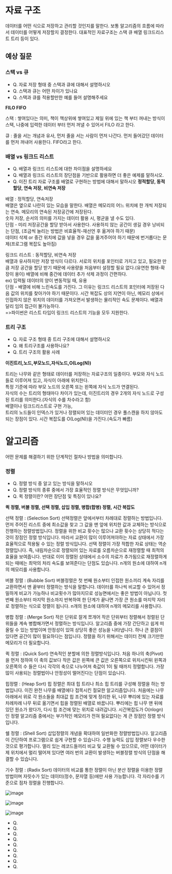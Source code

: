# 자료 구조

데이터를 어떤 식으로 저장하고 관리할 것인지를 말한다. 보통 알고리즘의 흐름에 따라서 데이터를 어떻게 저장할지 결정한다. 대표적인 자료구조는 스택 큐 배열 링크드리스트 트리 등이 있다.

## 예상 질문

### 스택 vs 큐

* Q. 자료 저장 형태 중 스택과 큐에 대해서 설명하시오
* Q. 스택과 큐는 어떤 차이가 있나요
* Q. 스택과 큐를 적용할만한 예를 들어 설명해주세요

**FILO FIFO**

스택 : 
쌓여있다는 의미, 책이 책상위에 쌓여있고 제일 위에 있는 책 부터 꺼내는 방식이 스택, 
나중에 입력한 데이터 부터 먼저 꺼낼 수 있어서 FILO 라고 한다.

큐 : 
줄을 서는 개념과 유사, 먼저 줄을 서는 사람이 먼저 나간다. 먼저 들어갔던 데이터를 먼저 꺼내어 사용한다.
FIFO라고 한다.

### 배열 vs 링크드 리스트

* Q. 배열과 링크드 리스트에 대한 차이점을 설명하세요
* Q. 배열과 링크드 리스트의 장단점을 기반으로 활용하면 더 좋은 예제를 말하시오.
* Q. 이진 트리 자료 구조를 배열로 구현하는 방법에 대해서 말하시오
**정적할당, 동적할당, 연속 저장, 비연속 저장**

배열 : 정적할당, 연속저장<br>
배열은 옆으로 나란히 있는 모습을 말한다. 배열은 메모리의 어느 위치에 한 개씩 저장되는 연속. 메모리의 연속된 저장공간에 저장된다. <br>
숫자 저장, 순서의 의미를 가지는 데이터 활용 시, 평균을 낼 수도 있다.<br>
단점 - 미리 저장공간을 할당 받아서 사용한다. 사용하지 않는 공간이 생길 경우 낭비되는 단점, (조금씩 늘리는 방법은 비효율적-재선언 후 옮겨야 하기 때문)<br>
데이터 삭제 or 중간 위치에 값을 넣을 경우 값을 옮겨주어야 하기 때문에 번거롭다는 문제(프로그램 복잡도 높아짐)<br>
 
링크드 리스트 : 동적할당, 비연속 저장<br>
배열과 유사하지만 저장 방식이 다르다. 서로의 위치를 포인터로 가지고 있고, 필요한 만큼 저장 공간을 할당 받기 때문에 사용량을 처음부터 설정할 필요 없다.(유연한 형태-확장이 용이) 배열에 비해 중간에 데이터 추가 삭제 과정이 간편하다. <br>
ex) 입력될 데이터의 양이 변동적일 때, 유용<br>
단점 - 배열에 비해 느린속도를 가진다. 그 이유는 링크드 리스트의 포인터에 저장된 다음 값의 위치를 찾아가야 하기 때문이다. 시간 복잡도 상의 지연이 아닌, 메모리 상에서 인접하지 않은 위치의 데이터를 가져오면서 발생하는 물리적인 속도 문제이다.  배열과 달리 임의 접근이 불가능하다.
<br>
=>파이썬은 리스트 타입이 링크드 리스트의 기능을 모두 지원한다.<br>

### 트리 구조

* Q. 자료 구조 형태 중 트리 구조에 대해서 설명하시오
* Q. 왜 트리구조를 사용하나요?
* Q. 트리 구조의 활용 사례

**이진트리,노드,부모노드,자식노드,O(Log(N))**

트리는 나무와 같은 형태로 데이터를 저장하는 자료구조의 일종이다. 부모와 자식 노드들로 이루어져 있고, 자식이 아래에 위치한다.<br>
특정 기준에 따라 부모 노드의 오른쪽 또는 왼쪽에 자식 노드가 연결된다.<br>
자식의 수는 트리의 형태마다 차이가 있는데, 이진트리의 경우 2개의 자식 노드로 구성된 트리를 의미한다.(자식의 수를 차수라고 함)<br>
배열이나 링크드리스트로 구현 가능, <br>
트리의 노드들이 인덱스가 있거나 정렬되어 있는 데이터인 경우 풀스캔을 하지 않아도 되는 장점이 있다. 시간 복잡도를 O(Log(N))을 가진다.(속도가 빠름)


# 알고리즘
어떤 문제를 해결하기 위한 단계적인 절차나 방법을 의미합니다.

### 정렬

* Q. 정렬 방식 중 알고 있는 방식을 말하시오 
* Q. 정렬 방식의 종류 중에서 가장 효율적인 정렬 방식은 무엇입니까?
* Q. 퀵 정렬이란? 어떤 장단점 및 특징이 있나요?

**퀵 정렬, 버블 정렬, 선택 정렬, 삽입 정렬, 병합(합병) 정렬, 시간 복잡도**

선택 정렬 : (Selection Sort)
선택정렬은 앞에서부터 차례대로 정렬하는 방법입니다. 먼저 주어진 리스트 중에 최소값을 찾고 그 값을 맨 앞에 위치한 값과 교체하는 방식으로 진행하는 정렬방법입니다.
정렬을 위한 비교 횟수는 많으나 교환 횟수는 상당히 적다는 것이 장점인 정렬 방식입니다. 따라서 교환이 많이 이루어져야하는 자료 상태에서 가장 효율적으로 적용될 수 있는 정렬 방식입니다. 선택 정렬이 가장 적합한 자료 상태는 역순 정렬입니다. 즉, 내림차순으로 정렬되어 있는 자료를 오름차순으로 재정렬할 때 최적의 효율을 보여줍니다. 반대로 이미 정렬된 상태에서 소수의 자료가 추가됨으로 재정렬하게 되는 때에는 최악의 처리 속도를 보여준다는 단점도 있습니다.
n개의 원소에 대하여 n개의 메모리를 사용합니다. 

버블 정렬 : (Bubble Sort)
버블정렬은 첫 번째 원소부터 인접한 원소끼리 계속 자리를 교환하면서 맨 끝부터 정렬하는 방식을 말합니다.
데이터를 하나씩 비교할 수 있어서 정밀하게 비교가 가능하나 비교횟수가 많아지므로 성능면에서는 좋은 방법이 아닙니다. 첫 번째 원소부터 마지막 원소까지 반복하여 한 단계가 끝나면 가장 큰 원소를 마지막 자리로 정렬하는 식으로 정렬이 됩니다. 
n개의 원소에 대하여 n개의 메모리를 사용합니다. 

병합 정렬 : (Merge Sort)
작은 단위로 잘게 쪼개어 작은 단위부터 정렬해서 정렬된 단위들을 계속 병합해가면서 정렬하는 방식입니다. 알고리즘 중에 가장 간단하고 쉽게 떠올릴 수 있는 방법이며 안정성이 있여 상당히 좋은 성능을 나타냅니다. 하나 큰 결점이 있다면 공간이 많이 필요하다는 점입니다. 정렬을 하기 위해서는 데이터 전체 크기만한 메모리가 더 필요합니다.

퀵 정렬 : (Quick Sort)
연속적인 분할에 의한 정렬방식입니다. 처음 하나의 축(Pivot)을 먼저 정하여 이 축의 값보다 작은 값은 왼쪽에 큰 값은 오른쪽으로 위치시킨뒤 왼쪽과 오른쪽의 수 들은 다시 각각의 축으로 나누어져 축값이 1이 될 때까지 정렬합니다. 가장 많이 사용되는 정렬법이나 안정성이 떨어진다는 단점이 있습니다. 

힙정렬 : (Heap Sort)
힙 정렬은 최대 힙 트리나 최소 힙 트리를 구성해 정렬을 하는 방법입니다. 이진 완전 나무를 배열에다 접목시킨 절묘한 알고리즘입니다. 처음에는 나무 아래에서 위로 각 원소들을 최대값 힙 조건에 맞게 정리한 뒤, 나무 뿌리에 있는 자료를 차례차례 나무 뒤로 옮기면서 힙을 정렬된 배열로 바꿉니다. 뿌리에는 힙 나무 맨 뒤에 있던 원소가 왔다가, 다시 힙 조건에 맞는 위치로 내려갑니다. 시간복잡도가 O(nlogn)인 정렬 알고리즘 중에서는 부가적인 메모리가 전혀 필요없다는 게 큰 장점인 정렬 방식입니다.

쉘 정렬 : (Shell Sort)
삽입정렬의 개념을 확대하여 일반화한 정렬방법입니다. 알고리즘이 간단하여 프로그램으로 쉽게 구현할 수 있습니다. 수행 능력도 삽입 정렬보다 우수한 것으로 평가합니다. 멀리 있는 레코드들끼리 비교 및 교환될 수 있으므로, 어떤 데이터가 제 위치에서 멀리 떨어져 있다면 여러 번의 교환이 발생하는 버블정렬 방식의 단점을 해결할 수 있습니다.

기수 정렬 : (Radix Sort)
데이터의 비교를 통한 정렬이 아닌 분산 정렬을 이용한 정렬 방법이며 자릿수가 있는 데이터(정수, 문자열 등)에만 사용 가능합니다. 각 자리수를 기준으로 점차 정렬을 진행합니다.


![image](https://user-images.githubusercontent.com/76522430/214115505-1e4cbbf8-a24c-447f-8d24-e5606c088033.png)

![image](https://user-images.githubusercontent.com/76522430/214115537-6686e020-70a1-4b69-99d9-f00dbf569d82.png)

![image](https://user-images.githubusercontent.com/76522430/214116743-d25b0b64-e9bf-438d-a5de-76ac3f5ebb92.png)




* Q. 
* Q. 
* Q. 
* Q. 
* Q. 
* Q. 
* Q. 
* Q. 
* Q. 
